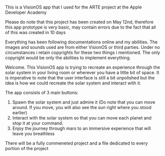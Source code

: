 This is a VisionOS app that I used for the ARTE project at the Apple Developer Academy

Please do note that this project has been created on May 12nd, therefore this app prototype is very basic, may contain errors due to the fact that all of this was created in 10 days

Everything has been following documentations online and my abilities. The images and sounds used are from either VisionOS or third parties. Under no circumstances i retain copyrights for these two things i mentioned. The only copyright would be only the abilities to implement everything.

Welcome. This VisionOS app is trying to recreate an experience through the solar system in your living room or wherever you have a little bit of space. 
It is imperative to note that the user interface is still a bit unpolished but the idea is how we could recreate the solar system and interact with it.

The app consists of 3 main buttons:

1) Spawn the solar system and just admire it (Do note that you can move around. If you move, you will also see the sun right where you stood earlier)
2) Interact with the solar system so that you can move each planet and stop it at your command.
3) Enjoy the journey through mars to an immersive experience that will leave you breathless

There will be a fully commeneted project and a file dedicated to every portion of the project
